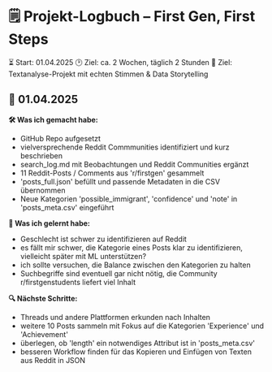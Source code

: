 # 🗒️ Projekt-Logbuch – First Gen, First Steps
⏳ Start: 01.04.2025
🕑 Ziel: ca. 2 Wochen, täglich 2 Stunden
🎯 Ziel: Textanalyse-Projekt mit echten Stimmen & Data Storytelling

## 📅 01.04.2025

**🛠️ Was ich gemacht habe:**
- GitHub Repo aufgesetzt
- vielversprechende Reddit Commmunities identifiziert und kurz beschrieben
- search_log.md mit Beobachtungen und Reddit Communities ergänzt
- 11 Reddit-Posts / Comments aus 'r/firstgen' gesammelt
- 'posts_full.json' befüllt und passende Metadaten in die CSV übernommen
- Neue Kategorien 'possible_immigrant', 'confidence' und 'note' in 'posts_meta.csv' eingeführt

**🧠 Was ich gelernt habe:**
- Geschlecht ist schwer zu identifizieren auf Reddit
- es fällt mir schwer, die Kategorie eines Posts klar zu identifizieren, vielleicht später mit ML unterstützen?
- ich sollte versuchen, die Balance zwischen den Kategorien zu halten
- Suchbegriffe sind eventuell gar nicht nötig, die Community r/firstgenstudents liefert viel Inhalt

**🔍 Nächste Schritte:**
- Threads und andere Plattformen erkunden nach Inhalten
- weitere 10 Posts sammeln mit Fokus auf die Kategorien 'Experience' und 'Achievement'
- überlegen, ob 'length' ein notwendiges Attribut ist in 'posts_meta.csv'
- besseren Workflow finden für das Kopieren und Einfügen von Texten aus Reddit in JSON
